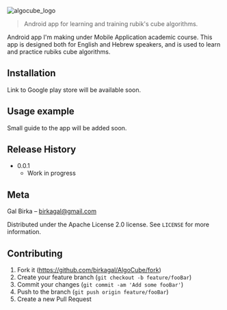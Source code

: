 ![algocube_logo](https://i.ibb.co/Jtsy2JJ/165x180-Logo.png)
> Android app for learning and training rubik's cube algorithms.

Android app I'm making under Mobile Application academic course.
This app is designed both for English and Hebrew speakers, and is used to learn and practice rubiks cube algorithms.

## Installation

Link to Google play store will be available soon.

## Usage example

Small guide to the app will be added soon.

## Release History

* 0.0.1
    * Work in progress

## Meta

Gal Birka – birkagal@gmail.com

Distributed under the Apache License 2.0 license. See ``LICENSE`` for more information.

## Contributing

1. Fork it (<https://github.com/birkagal/AlgoCube/fork>)
2. Create your feature branch (`git checkout -b feature/fooBar`)
3. Commit your changes (`git commit -am 'Add some fooBar'`)
4. Push to the branch (`git push origin feature/fooBar`)
5. Create a new Pull Request

<!-- Markdown link & img dfn's -->
[algocube-logo]: https://ibb.co/bR7x617
